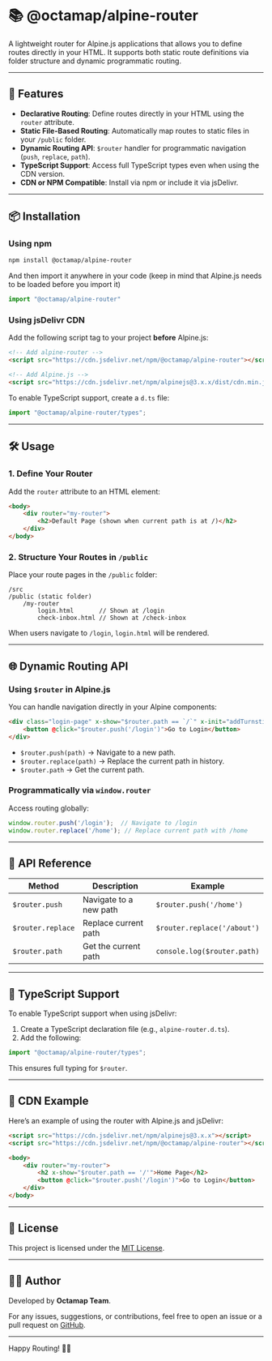 # 📚 **@octamap/alpine-router**

A lightweight router for Alpine.js applications that allows you to define routes directly in your HTML. It supports both static route definitions via folder structure and dynamic programmatic routing.

---

## 🚀 **Features**

- **Declarative Routing**: Define routes directly in your HTML using the `router` attribute.  
- **Static File-Based Routing**: Automatically map routes to static files in your `/public` folder.  
- **Dynamic Routing API**: `$router` handler for programmatic navigation (`push`, `replace`, `path`).  
- **TypeScript Support**: Access full TypeScript types even when using the CDN version.  
- **CDN or NPM Compatible**: Install via npm or include it via jsDelivr.  

---

## 📦 **Installation**

### **Using npm**
```bash
npm install @octamap/alpine-router
```

And then import it anywhere in your code (keep in mind that Alpine.js needs to be loaded before you import it)

```js
import "@octamap/alpine-router"
```


### **Using jsDelivr CDN**
Add the following script tag to your project **before** Alpine.js:
```html
<!-- Add alpine-router -->
<script src="https://cdn.jsdelivr.net/npm/@octamap/alpine-router"></script>

<!-- Add Alpine.js -->
<script src="https://cdn.jsdelivr.net/npm/alpinejs@3.x.x/dist/cdn.min.js" defer></script>
```

To enable TypeScript support, create a `d.ts` file:
```ts
import "@octamap/alpine-router/types";
```

---

## 🛠️ **Usage**

### **1. Define Your Router**

Add the `router` attribute to an HTML element:

```html
<body>
    <div router="my-router">
        <h2>Default Page (shown when current path is at /)</h2>      
    </div>
</body>
```

### **2. Structure Your Routes in `/public`**

Place your route pages in the `/public` folder:

```
/src
/public (static folder)
    /my-router
        login.html       // Shown at /login
        check-inbox.html // Shown at /check-inbox
```

When users navigate to `/login`, `login.html` will be rendered.

---

## 🌐 **Dynamic Routing API**

### **Using `$router` in Alpine.js**

You can handle navigation directly in your Alpine components:

```html
<div class="login-page" x-show="$router.path == `/`" x-init="addTurnstile">
    <button @click="$router.push('/login')">Go to Login</button>
</div>
```

- `$router.push(path)` → Navigate to a new path.  
- `$router.replace(path)` → Replace the current path in history.  
- `$router.path` → Get the current path.  

### **Programmatically via `window.router`**

Access routing globally:

```js
window.router.push('/login');  // Navigate to /login
window.router.replace('/home'); // Replace current path with /home
```

---

## 📘 **API Reference**

| Method            | Description            | Example                     |
| ----------------- | ---------------------- | --------------------------- |
| `$router.push`    | Navigate to a new path | `$router.push('/home')`     |
| `$router.replace` | Replace current path   | `$router.replace('/about')` |
| `$router.path`    | Get the current path   | `console.log($router.path)` |

---

## 📑 **TypeScript Support**

To enable TypeScript support when using jsDelivr:
1. Create a TypeScript declaration file (e.g., `alpine-router.d.ts`).
2. Add the following:
```ts
import "@octamap/alpine-router/types";
```

This ensures full typing for `$router`.

---

## 🔗 **CDN Example**

Here’s an example of using the router with Alpine.js and jsDelivr:

```html
<script src="https://cdn.jsdelivr.net/npm/alpinejs@3.x.x"></script>
<script src="https://cdn.jsdelivr.net/npm/@octamap/alpine-router"></script>

<body>
    <div router="my-router">
        <h2 x-show="$router.path == '/'">Home Page</h2>
        <button @click="$router.push('/login')">Go to Login</button>
    </div>
</body>
```

---

## 📄 **License**

This project is licensed under the [MIT License](LICENSE).

---

## 🧑‍💻 **Author**

Developed by **Octamap Team**.

For any issues, suggestions, or contributions, feel free to open an issue or a pull request on [GitHub](https://github.com/octamap/alpine-router).

---

Happy Routing! 🚦✨